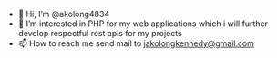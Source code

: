 - 👋 Hi, I’m @akolong4834
- 👀 I’m interested in PHP for my web applications which i will further develop respectful rest apis for my projects
- 📫 How to reach me send mail to jakolongkennedy@gmail.com


